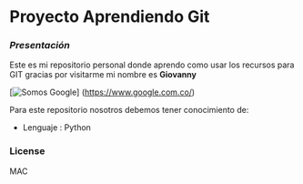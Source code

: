 # Proyecto Aprendiendo Git
### _Presentación_
Este es mi repositorio personal donde aprendo como usar los recursos para GIT gracias por visitarme mi nombre es **Giovanny**

[![Somos Google](https://cdn2.downdetector.com/static/uploads/logo/Google-new_19.png)]
(https://www.google.com.co/)

Para este repositorio nosotros debemos tener conocimiento de:
- Lenguaje : Python

### License
MAC